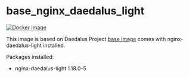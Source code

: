 # base_nginx_daedalus_light

[![Docker image](https://img.shields.io/badge/docker-latest-blue.svg)](https://hub.docker.com/r/daedalusproject/base_nginx_daedalus_light)

This image is based on Daedalus Project [base image](/base) comes with nginx-daedalus-light installed.

Packages installed:

 * nginx-daedalus-light 1.18.0-5
